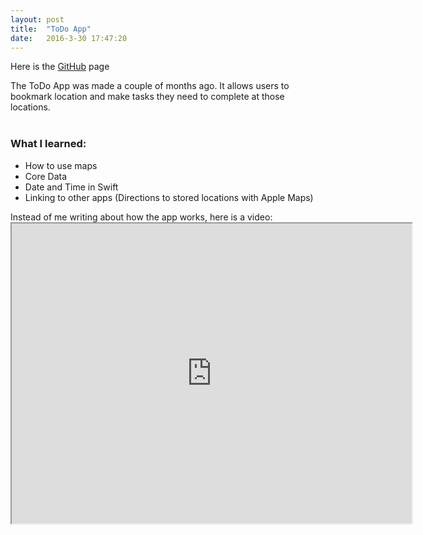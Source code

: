 ```yaml
---
layout: post
title:  "ToDo App"
date:   2016-3-30 17:47:20
---
```


Here is the <a href="https://github.com/drewburns/ToDoApp">GitHub</a> page

The ToDo App was made a couple of months ago. It allows users to bookmark location and make tasks they need to complete at those locations.
<br><br>
<h3>What I learned:</h3>
<ul>
 	<li>How to use maps</li>
 	<li>Core Data</li>
 	<li>Date and Time in Swift</li>
 	<li>Linking to other apps (Directions to stored locations with Apple Maps)</li>
</ul>
Instead of me writing about how the app works, here is a video:
<iframe src="https://drive.google.com/file/d/0BxS16FTu4rloVXZFUUtFX2dyRW8/preview" width="640" height="480"></iframe>

